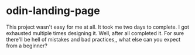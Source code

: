# odin-landing-page 
This project wasn't easy for me at all. It took me two days to complete. I got exhausted multiple times designing it. Well, after all completed it. For sure there'll be hell of mistakes and bad practices,, what else can you expect from a beginner?

